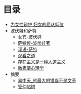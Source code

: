 # 目录

* [为女性辩护 妇女的屈从低位](为女性辩护.md)
* 波伏娃和萨特
    * [女宾-波伏娃](女宾_波伏娃.md)
    * [萨特传-波伏娃著](萨特传_波伏娃著.md)
    * [词语-萨特](词语_萨特.md)
    * [观看之道](观看之道_影像.md)
    * [存在主义是一种人道主义](存在主义是一种人道主义.md)
    * [微表情心理学](微表情心理学.md)
* 摘要
    * [易中天_他最大的错误不是文革](易中天_他最大的错误不是文革.md)
    * [管仲陷阱](管仲陷阱.md)
